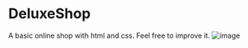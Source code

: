 # DeluxeShop
A basic online shop with html and css. Feel free to improve it.
![image](https://github.com/user-attachments/assets/0c5a62ec-cedf-4e14-9ab4-f3ab5dedf274)
